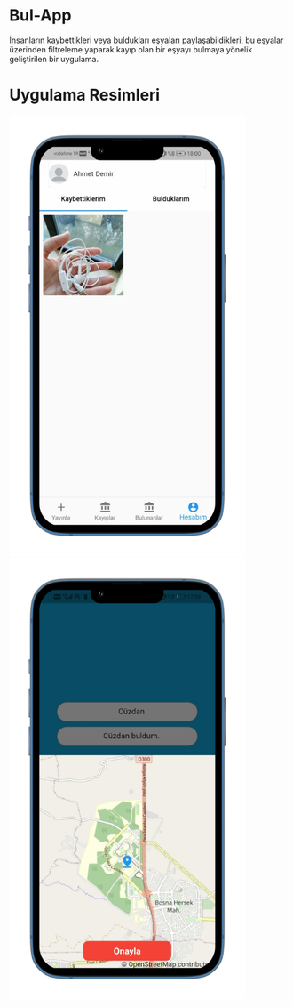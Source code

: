 # Bul-App
İnsanların kaybettikleri veya buldukları eşyaları paylaşabildikleri, bu eşyalar üzerinden filtreleme yaparak kayıp olan bir eşyayı bulmaya yönelik geliştirilen bir uygulama.

# Uygulama Resimleri
<img src="https://github.com/bekirgol/Bul-App/blob/master/assets/readme/1.png" width="425"/> <img src="https://github.com/bekirgol/Bul-App/blob/master/assets/readme/2.png" width="425"/> 
